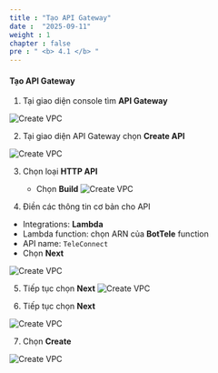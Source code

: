 ```yaml
---
title : "Tạo API Gateway"
date :  "2025-09-11" 
weight : 1
chapter : false
pre : " <b> 4.1 </b> "
---
```



#### Tạo API Gateway

1. Tại giao diện console tìm **API Gateway**

![Create VPC](/images/4-API/4.1-API/1.png?featherlight=false&width=90pc)

2. Tại giao diện API Gateway chọn **Create API**

![Create VPC](/images/4-API/4.1-API/2.png?featherlight=false&width=90pc)

3. Chọn loại **HTTP API**
    - Chọn **Build**
![Create VPC](/images/4-API/4.1-API/3.png?featherlight=false&width=90pc)

4. Điền các thông tin cơ bản cho API
 - Integrations: **Lambda**
 - Lambda function: chọn ARN của **BotTele** function
 - API name: ```TeleConnect```
 - Chọn **Next** 

![Create VPC](/images/4-API/4.1-API/4.png?featherlight=false&width=90pc)

5. Tiếp tục chọn **Next**
![Create VPC](/images/4-API/4.1-API/5.png?featherlight=false&width=90pc)

6. Tiếp tục chọn **Next**

![Create VPC](/images/4-API/4.1-API/6.png?featherlight=false&width=90pc)

7. Chọn **Create**

![Create VPC](/images/4-API/4.1-API/7.png?featherlight=false&width=90pc)




